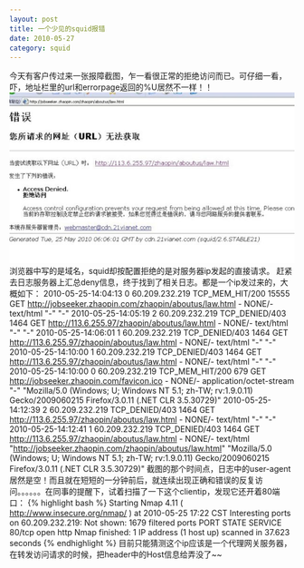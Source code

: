 ```yaml
---
layout: post
title: 一个少见的squid报错
date: 2010-05-27
category: squid
---
```


今天有客户传过来一张报障截图，乍一看很正常的拒绝访问而已。可仔细一看，吓，地址栏里的url和errorpage返回的%U居然不一样！！
<img src="/images/uploads/e68aa5e99a9ce688aae59bbe.jpg" />
浏览器中写的是域名，squid却按配置拒绝的是对服务器ip发起的直接请求。
赶紧去日志服务器上汇总deny信息，终于找到了相关日志。都是一个ip发过来的，大概如下：
2010-05-25-14:04:13 0 60.209.232.219 TCP_MEM_HIT/200 15555 GET http://jobseeker.zhaopin.com/zhaopin/aboutus/law.html - NONE/- text/html "-" "-"
2010-05-25-14:05:19 2 60.209.232.219 TCP_DENIED/403 1464 GET http://113.6.255.97/zhaopin/aboutus/law.html - NONE/- text/html "-" "-"
2010-05-25-14:06:01 1 60.209.232.219 TCP_DENIED/403 1464 GET http://113.6.255.97/zhaopin/aboutus/law.html - NONE/- text/html "-" "-"
2010-05-25-14:10:00 1 60.209.232.219 TCP_DENIED/403 1464 GET http://113.6.255.97/zhaopin/aboutus/law.html - NONE/- text/html "-" "-"
2010-05-25-14:10:00 0 60.209.232.219 TCP_MEM_HIT/200 679 GET http://jobseeker.zhaopin.com/favicon.ico - NONE/- application/octet-stream "-" "Mozilla/5.0 (Windows; U; Windows NT 5.1; zh-TW; rv:1.9.0.11) Gecko/2009060215 Firefox/3.0.11 (.NET CLR 3.5.30729)"
2010-05-25-14:12:39 2 60.209.232.219 TCP_DENIED/403 1464 GET http://113.6.255.97/zhaopin/aboutus/law.html - NONE/- text/html "-" "-"
2010-05-25-14:12:41 1 60.209.232.219 TCP_DENIED/403 1464 GET http://113.6.255.97/zhaopin/aboutus/law.html - NONE/- text/html "http://jobseeker.zhaopin.com/zhaopin/aboutus/law.html" "Mozilla/5.0 (Windows; U; Windows NT 5.1; zh-TW; rv:1.9.0.11) Gecko/2009060215 Firefox/3.0.11 (.NET CLR 3.5.30729)"
截图的那个时间点，日志中的user-agent居然是空！而且就在短短的一分钟前后，就连续出现正确和错误的反复访问。。。。。。在同事的提醒下，试着扫描了一下这个clientip，发现它还开着80端口：
{% highlight bash %}
Starting Nmap 4.11 ( <a href="http://www.insecure.org/nmap/"><u><font color="#0000ff">http://www.insecure.org/nmap/</font></u></a> ) at 2010-05-25 17:22 CST
Interesting ports on 60.209.232.219:
Not shown: 1679 filtered ports
PORT STATE SERVICE
80/tcp open http
Nmap finished: 1 IP address (1 host up) scanned in 37.623 seconds
{% endhighlight %}
目前只能猜测这个ip应该是一个代理网关服务器，在转发访问请求的时候，把header中的Host信息给弄没了~~
